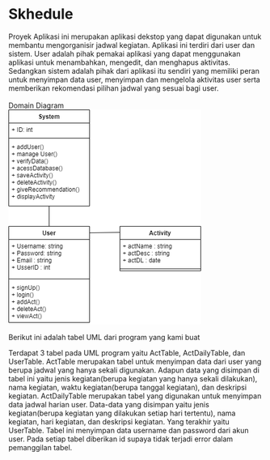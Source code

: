 # Skhedule

Proyek Aplikasi ini merupakan aplikasi dekstop yang dapat digunakan untuk membantu mengorganisir jadwal kegiatan. Aplikasi ini terdiri dari user dan sistem. User adalah pihak pemakai aplikasi yang dapat menggunakan aplikasi untuk menambahkan, mengedit, dan menghapus aktivitas. Sedangkan sistem adalah pihak dari aplikasi itu sendiri yang memiliki peran untuk menyimpan data user, menyimpan  dan mengelola aktivitas user serta memberikan rekomendasi pilihan jadwal yang sesuai bagi user.<br><br>
Domain Diagram<br>
![](DomainDiagram.png)

Berikut ini adalah tabel UML dari program yang kami buat

Terdapat 3 tabel pada UML program yaitu ActTable, ActDailyTable, dan UserTable. ActTable merupakan tabel untuk menyimpan data dari user yang berupa jadwal yang hanya sekali digunakan. Adapun data yang disimpan di tabel ini yaitu jenis kegiatan(berupa kegiatan yang hanya sekali dilakukan), nama kegiatan, waktu kegiatan(berupa tanggal kegiatan), dan deskripsi kegiatan. ActDailyTable merupakan tabel yang digunakan untuk menyimpan data jadwal harian user. Data-data yang disimpan yaitu jenis kegiatan(berupa kegiatan yang dilakukan setiap hari tertentu), nama kegiatan, hari kegiatan, dan deskripsi kegiatan. Yang terakhir yaitu UserTable. Tabel ini menyimpan data username dan password dari akun user. Pada setiap tabel diberikan id supaya tidak terjadi error dalam pemanggilan tabel. 
